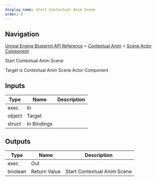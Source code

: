 ```yaml
---
display_name: Start Contextual Anim Scene
order: 8
---
```

## Navigation

[Unreal Engine Blueprint API Reference](https://dev.epicgames.com/documentation/en-us/unreal-engine/BlueprintAPI) > [Contextual Anim](https://dev.epicgames.com/documentation/en-us/unreal-engine/BlueprintAPI/ContextualAnim) > [Scene Actor Component](https://dev.epicgames.com/documentation/en-us/unreal-engine/BlueprintAPI/ContextualAnim/SceneActorComponent)

Start Contextual Anim Scene

Target is Contextual Anim Scene Actor Component

## Inputs

| Type | Name | Description |
| --- | --- | --- |
| exec | In |  |
| object | Target |  |
| struct | In Bindings |  |

## Outputs

| Type | Name | Description |
| --- | --- | --- |
| exec | Out |  |
| boolean | Return Value | Start Contextual Anim Scene |
